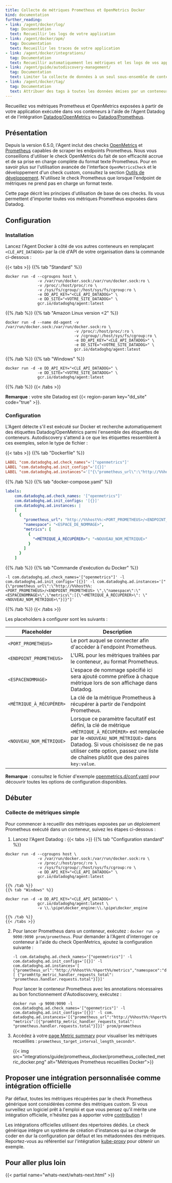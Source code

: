 ```yaml
---
title: Collecte de métriques Prometheus et OpenMetrics Docker
kind: documentation
further_reading:
- link: /agent/docker/log/
  tag: Documentation
  text: Recueillir les logs de votre application
- link: /agent/docker/apm/
  tag: Documentation
  text: Recueillir les traces de votre application
- link: /agent/docker/integrations/
  tag: Documentation
  text: Recueillir automatiquement les métriques et les logs de vos applications
- link: /agent/guide/autodiscovery-management/
  tag: Documentation
  text: Limiter la collecte de données à un seul sous-ensemble de conteneurs
- link: /agent/docker/tag/
  tag: Documentation
  text: Attribuer des tags à toutes les données émises par un conteneur
---
```


Recueillez vos métriques Prometheus et OpenMetrics exposées à partir de votre application exécutée dans vos conteneurs à l'aide de l'Agent Datadog et de l'intégration [Datadog/OpenMetrics][1] ou [Datadog/Prometheus][2].

## Présentation

Depuis la version 6.5.0, l'Agent inclut des checks [OpenMetrics][3] et [Prometheus][4] capables de scraper les endpoints Prometheus. Nous vous conseillons d'utiliser le check OpenMetrics du fait de son efficacité accrue et de sa prise en charge complète du format texte Prometheus. Pour en savoir plus sur l'utilisation avancée de l'interface `OpenMetricsCheck` et le développement d'un check custom, consultez la section [Outils de développement][5]. N'utilisez le check Prometheus que lorsque l'endpoint de métriques ne prend pas en charge un format texte.

Cette page décrit les principes d'utilisation de base de ces checks. Ils vous permettent d'importer toutes vos métriques Prometheus exposées dans Datadog.

## Configuration

### Installation

Lancez l'Agent Docker à côté de vos autres conteneurs en remplaçant `<CLÉ_API_DATADOG>` par la clé d'API de votre organisation dans la commande ci-dessous :

{{< tabs >}}
{{% tab "Standard" %}}

```shell
docker run -d --cgroupns host \
              -v /var/run/docker.sock:/var/run/docker.sock:ro \
              -v /proc/:/host/proc/:ro \
              -v /sys/fs/cgroup/:/host/sys/fs/cgroup:ro \
              -e DD_API_KEY="<CLÉ_API_DATADOG>" \
              -e DD_SITE="<VOTRE_SITE_DATADOG>" \
              gcr.io/datadoghq/agent:latest
```

{{% /tab %}}
{{% tab "Amazon Linux version <2" %}}

```shell
docker run -d --name dd-agent -v /var/run/docker.sock:/var/run/docker.sock:ro \
                              -v /proc/:/host/proc/:ro \
                              -v /cgroup/:/host/sys/fs/cgroup:ro \
                              -e DD_API_KEY="<CLÉ_API_DATADOG>" \
                              -e DD_SITE="<VOTRE_SITE_DATADOG>" \
                              gcr.io/datadoghq/agent:latest

```

{{% /tab %}}
{{% tab "Windows" %}}

```shell
docker run -d -e DD_API_KEY="<CLÉ_API_DATADOG>" \
              -e DD_SITE="<VOTRE_SITE_DATADOG>" \
              gcr.io/datadoghq/agent:latest
```

{{% /tab %}}
{{< /tabs >}}

**Remarque** : votre site Datadog est {{< region-param key="dd_site" code="true" >}}.

### Configuration

L'Agent détecte s'il est exécuté sur Docker et recherche automatiquement des étiquettes Datadog/OpenMetrics parmi l'ensemble des étiquettes de conteneurs. Autodiscovery s'attend à ce que les étiquettes ressemblent à ces exemples, selon le type de fichier :

{{< tabs >}}
{{% tab "Dockerfile" %}}

```conf
LABEL "com.datadoghq.ad.check_names"='["openmetrics"]'
LABEL "com.datadoghq.ad.init_configs"='[{}]'
LABEL "com.datadoghq.ad.instances"='["{\"prometheus_url\":\"http://%%host%%:<PORT_PROMETHEUS>/<ENDPOINT_PROMETHEUS> \",\"namespace\":\"<ESPACENOMMAGE>\",\"metrics\":[{\"<MÉTRIQUE_À_RÉCUPÉRER>\": \"<NOUVEAU_NOM_MÉTRIQUE>\"}]}"]'
```

{{% /tab %}}
{{% tab "docker-compose.yaml" %}}

```yaml
labels:
    com.datadoghq.ad.check_names: '["openmetrics"]'
    com.datadoghq.ad.init_configs: '[{}]'
    com.datadoghq.ad.instances: |
    [
      {
        "prometheus_url": "http://%%host%%:<PORT_PROMETHEUS>/<ENDPOINT_PROMETHEUS>",
        "namespace": "<ESPACE_DE_NOMMAGE>",
        "metrics": [
          {
            "<MÉTRIQUE_À_RÉCUPÉRER>": "<NOUVEAU_NOM_MÉTRIQUE>"
          }
        ]
      }
    ]
```

{{% /tab %}}
{{% tab "Commande d'exécution du Docker" %}}

```shell
-l com.datadoghq.ad.check_names='["openmetrics"]' -l com.datadoghq.ad.init_configs='[{}]' -l com.datadoghq.ad.instances='["{\"prometheus_url\":\"http://%%host%%:<PORT_PROMETHEUS>/<ENDPOINT_PROMETHEUS> \",\"namespace\":\"<ESPACENOMMAGE>\",\"metrics\":[{\"<MÉTRIQUE_À_RÉCUPÉRER>\": \"<NOUVEAU_NOM_MÉTRIQUE>\"}]}"]'
```

{{% /tab %}}
{{< /tabs >}}

Les placeholders à configurer sont les suivants :

| Placeholder                              | Description                                                                                                                                                                                                    |
| ---------------------------------------- | -------------------------------------------------------------------------------------------------------------------------------------------------------------------------------------------------------------- |
| `<PORT_PROMETHEUS>`                      | Le port auquel se connecter afin d'accéder à l'endpoint Prometheus.                                                                                                                                                 |
| `<ENDPOINT_PROMETHEUS>`                  | L'URL pour les métriques traitées par le conteneur, au format Prometheus.                                                                                                                                             |
| `<ESPACENOMMAGE>` | L'espace de nommage spécifié ici sera ajouté comme préfixe à chaque métrique lors de son affichage dans Datadog.                                                                                                                                           |
| `<MÉTRIQUE_À_RÉCUPÉRER>`                      | La clé de la métrique Prometheus à récupérer à partir de l'endpoint Prometheus.                                                                                                                                             |
| `<NOUVEAU_NOM_MÉTRIQUE>`                      | Lorsque ce paramètre facultatif est défini, la clé de métrique `<MÉTRIQUE_À_RÉCUPÉRER>` est remplacée par le `<NOUVEAU_NOM_MÉTRIQUE>` dans Datadog. Si vous choisissez de ne pas utiliser cette option, passez une liste de chaînes plutôt que des paires `key:value`. |

**Remarque** : consultez le fichier d'exemple [openmetrics.d/conf.yaml][6] pour découvrir toutes les options de configuration disponibles.

## Débuter

### Collecte de métriques simple

Pour commencer à recueillir des métriques exposées par un déploiement Prometheus exécuté dans un conteneur, suivez les étapes ci-dessous :

1. Lancez l'Agent Datadog :
    {{< tabs >}}
    {{% tab "Configuration standard" %}}

```shell
docker run -d --cgroupns host \
              -v /var/run/docker.sock:/var/run/docker.sock:ro \
              -v /proc/:/host/proc/:ro \
              -v /sys/fs/cgroup/:/host/sys/fs/cgroup:ro \
              -e DD_API_KEY="<CLÉ_API_DATADOG>" \
              gcr.io/datadoghq/agent:latest
```
    {{% /tab %}}
    {{% tab "Windows" %}}

```shell
docker run -d -e DD_API_KEY="<CLÉ_API_DATADOG>" \
              gcr.io/datadoghq/agent:latest \
              -v \\.\pipe\docker_engine:\\.\pipe\docker_engine
```
    {{% /tab %}}
    {{< /tabs >}}

2. Pour lancer Prometheus dans un conteneur, exécutez : `docker run -p 9090:9090 prom/prometheus`. Pour demander à l'Agent d'interroger ce conteneur à l'aide du check OpenMetrics, ajoutez la configuration suivante :

    ```shell
    -l com.datadoghq.ad.check_names='["openmetrics"]' -l com.datadoghq.ad.init_configs='[{}]' -l com.datadoghq.ad.instances='[  {"prometheus_url":"http://%%host%%:%%port%%/metrics","namespace":"documentation_example_docker","metrics":[ {"promhttp_metric_handler_requests_total": "prometheus.handler.requests.total"}]}]'
    ```

     Pour lancer le conteneur Prometheus avec les annotations nécessaires au bon fonctionnement d'Autodiscovery, exécutez :

    ```shell
    docker run -p 9090:9090 -l com.datadoghq.ad.check_names='["openmetrics"]' -l com.datadoghq.ad.init_configs='[{}]' -l com. datadoghq.ad.instances='[{"prometheus_url":"http://%%host%%:%%port%%/metrics","namespace":"documentation_example_docker",  "metrics":[{"promhttp_metric_handler_requests_total": "prometheus.handler.requests.total"}]}]' prom/prometheus
    ```

3. Accédez à votre [page Metric summary][7] pour visualiser les métriques recueillies : `prometheus_target_interval_length_seconds*`.

    {{< img src="integrations/guide/prometheus_docker/prometheus_collected_metric_docker.png" alt="Métriques Prometheus recueillies Docker">}}

## Proposer une intégration personnalisée comme intégration officielle

Par défaut, toutes les métriques récupérées par le check Prometheus générique sont considérées comme des métriques custom. Si vous surveillez un logiciel prêt à l'emploi et que vous pensez qu'il mérite une intégration officielle, n'hésitez pas à apporter votre [contribution][5] !

Les intégrations officielles utilisent des répertoires dédiés. Le check générique intègre un système de création d'instances qui se charge de coder en dur la configuration par défaut et les métadonnées des métriques. Reportez-vous au référentiel sur l'intégration [kube-proxy][8] pour obtenir un exemple.

## Pour aller plus loin

{{< partial name="whats-next/whats-next.html" >}}

[1]: /integrations/openmetrics/
[2]: /integrations/prometheus/
[3]: https://github.com/DataDog/integrations-core/tree/master/openmetrics
[4]: https://github.com/DataDog/integrations-core/tree/master/prometheus
[5]: /developers/custom_checks/prometheus/
[6]: https://github.com/DataDog/integrations-core/blob/master/openmetrics/datadog_checks/openmetrics/data/conf.yaml.example
[7]: https://app.datadoghq.com/metric/summary
[8]: https://github.com/DataDog/integrations-core/tree/master/kube_proxy

